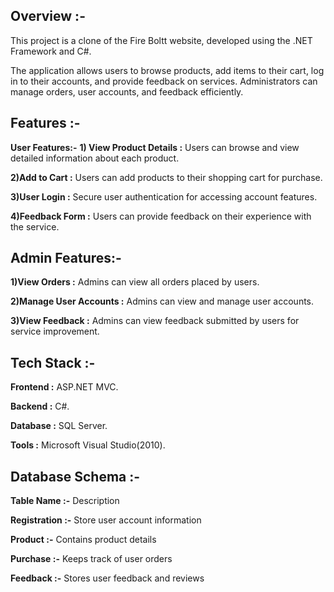 ## Overview :-
This project is a clone of the Fire Boltt website, developed using the .NET Framework and C#.

The application allows users to browse products, add items to their cart, log in to their accounts, and provide feedback on services. 
Administrators can manage orders, user accounts, and feedback efficiently.



## Features :-
**User Features:-**
  **1) View Product Details :** Users can browse and view detailed information about each product.
     
  **2)Add to Cart :** Users can add products to their shopping cart for purchase.
  
  **3)User Login :** Secure user authentication for accessing account features.
  
  **4)Feedback Form :** Users can provide feedback on their experience with the service.
  
## Admin Features:-

  **1)View Orders :** Admins can view all orders placed by users.
  
  **2)Manage User Accounts :** Admins can view and manage user accounts.
  
  **3)View Feedback :** Admins can view feedback submitted by users for service improvement.
  


## Tech Stack :-

  **Frontend :** ASP.NET MVC.
  
  **Backend :** C#.
  
  **Database :** SQL Server.
  
  **Tools :**  Microsoft Visual Studio(2010).
  


  ## Database Schema :-

  
**Table Name :-**  Description
 
**Registration :-** Store user account information
 
**Product      :-**	Contains product details
 
**Purchase	   :-** Keeps track of user orders
 
**Feedback	   :-** Stores user feedback and reviews
 
